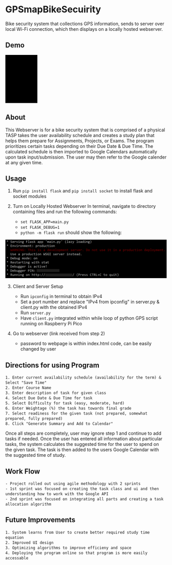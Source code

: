 # GPSmapBikeSecuirity
Bike security system that collections GPS information, sends to server over local Wi-Fi connection, which then displays on a locally hosted webserver.

## Demo
<img src="images/GPSBikeTracker.gif" width="100" height="150">


## About

This Webserver is for a bike security system that is comprised of a physical
TASP takes the user availability schedule and creates a study plan that helps them prepare for Assignments, Projects, or Exams.
The program prioritizes certain tasks depending on their Due Date & Due Time.
The calculated schedule is then imported to Google Calendars automatically upon task input/submission. 
The user may then refer to the Google calender at any given time.

## Usage

1. Run `pip install flask` and `pip install socket` to install flask and socket modules
    
2. Turn on Locally Hosted Webserver
	In terminal, navigate to directory containing files and run the following commands:
	* `set FLASK_APP=main.py`
	* `set FLASK_DEBUG=1`
	* `python -m flask run`
	should show the following:

![FLASK terminal output](images/FLASKCapture.PNG)

3. Client and Server Setup
	* Run `ipconfig` in terminal to obtain IPv4
	* Set a port number and replace "IPv4 from ipconfig" in server.py & client.py with the obtained IPv4	
	* Run `server.py`
	* Have `client.py` integrated within while loop of python GPS script running on Raspberry Pi Pico

4. Go to webserver (link received from step 2)
	* password to webpage is within index.html code, can be easily changed by user


## Directions for using Program
	
	1. Enter current availability schedule (availability for the term) & Select "Save Time"
	2. Enter Course Name
	3. Enter description of task for given class
	4. Select Due Date & Due Time for task
	5. Select Difficulty for task (easy, moderate, hard)
	6. Enter Weightage (%) the task has towards final grade 
	7. Select readiness for the given task (not prepared, somewhat prepared, fully prepared)
	8. Click "Generate Summary and Add to Calendar"

Once all steps are completely, user may ignore step 1 and continue to add tasks if needed. 
Once the user has entered all information about particular tasks, the system calculates the suggested time for the user
to spend on the given task. The task is then added to the users Google Calendar with the suggested time of study.

## Work Flow

	- Project rolled out using agile methodology with 2 sprints
	- 1st sprint was focused on creating the task class and ui and then understanding how to work with the Google API 
	- 2nd sprint was focused on integrating all parts and creating a task allocation algorithm 

## Future Improvements

	1. System learns from User to create better required study time equation
	2. Improved UI design
	3. Optimizing algorithms to improve efficieny and space
	4. Deploying the program online so that program is more easily accessable 
